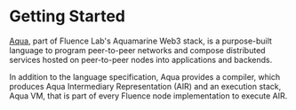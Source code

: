 # Getting Started

[Aqua](https://github.com/fluencelabs/aqua), part of Fluence Lab's Aquamarine Web3 stack, is a purpose-built language to program peer-to-peer networks and compose distributed services hosted on peer-to-peer nodes into applications and backends.

In addition to the language specification, Aqua provides a compiler, which produces Aqua Intermediary Representation (AIR) and an execution stack, Aqua VM, that is part of every Fluence node implementation to execute AIR.
